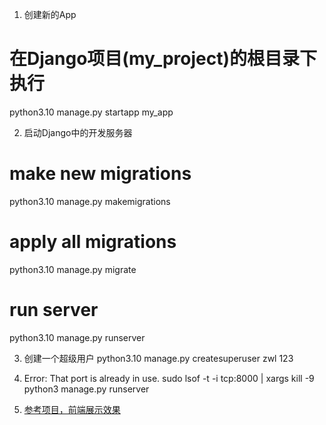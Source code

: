 1. 创建新的App
# 在Django项目(my_project)的根目录下执行
python3.10 manage.py startapp my_app

2. 启动Django中的开发服务器
# make new migrations
python3.10 manage.py makemigrations
 
# apply all migrations
python3.10 manage.py migrate
 
# run server
python3.10 manage.py runserver

3. 创建一个超级用户
python3.10 manage.py createsuperuser 
zwl 123

4. Error: That port is already in use.
sudo lsof -t -i tcp:8000 | xargs kill -9
python3 manage.py runserver

5. [参考项目，前端展示效果](https://www.luffycity.com/free-course)